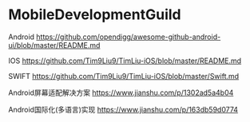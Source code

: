 # MobileDevelopmentGuild

Android
https://github.com/opendigg/awesome-github-android-ui/blob/master/README.md

IOS
https://github.com/Tim9Liu9/TimLiu-iOS/blob/master/README.md

SWIFT
https://github.com/Tim9Liu9/TimLiu-iOS/blob/master/Swift.md

Android屏幕适配解决方案
https://www.jianshu.com/p/1302ad5a4b04

Android国际化(多语言)实现
https://www.jianshu.com/p/163db59d0774
